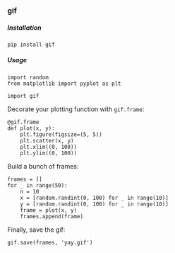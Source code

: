 ### gif



##### Installation

```
pip install gif
```



##### Usage

```
import random
from matplotlib import pyplot as plt

import gif
```

Decorate your plotting function with `gif.frame`:

```
@gif.frame
def plot(x, y):
    plt.figure(figsize=(5, 5))
    plt.scatter(x, y)
    plt.xlim((0, 100))
    plt.ylim((0, 100))
```

Build a bunch of frames:

```
frames = []
for _ in range(50):
    n = 10
    x = [random.randint(0, 100) for _ in range(10)]
    y = [random.randint(0, 100) for _ in range(10)]
    frame = plot(x, y)
    frames.append(frame)
```

Finally, save the gif:

```
gif.save(frames, 'yay.gif')
```
